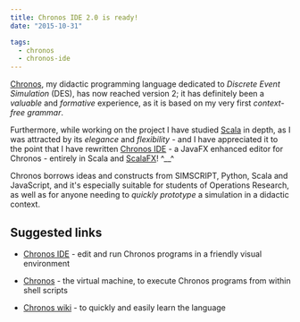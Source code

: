 ```yaml
---
title: Chronos IDE 2.0 is ready!
date: "2015-10-31"

tags:
  - chronos
  - chronos-ide
---
```


[Chronos](https://github.com/giancosta86/Chronos), my didactic programming language dedicated to _Discrete Event Simulation_ (DES), has now reached version 2; it has definitely been a _valuable_ and _formative_ experience, as it is based on my very first _context-free grammar_.

Furthermore, while working on the project I have studied [Scala](http://scala-lang.org/) in depth, as I was attracted by its _elegance_ and _flexibility_ - and I have appreciated it to the point that I have rewritten [Chronos IDE](https://github.com/giancosta86/Chronos-IDE) - a JavaFX enhanced editor for Chronos - entirely in Scala and [ScalaFX](http://www.scalafx.org/)! ^\_\_^

Chronos borrows ideas and constructs from SIMSCRIPT, Python, Scala and JavaScript, and it's especially suitable for students of Operations Research, as well as for anyone needing to _quickly prototype_ a simulation in a didactic context.

## Suggested links

- [Chronos IDE](https://github.com/giancosta86/Chronos-IDE) - edit and run Chronos programs in a friendly visual environment

- [Chronos](https://github.com/giancosta86/Chronos) - the virtual machine, to execute Chronos programs from within shell scripts

- [Chronos wiki](https://github.com/giancosta86/Chronos/wiki) - to quickly and easily learn the language

